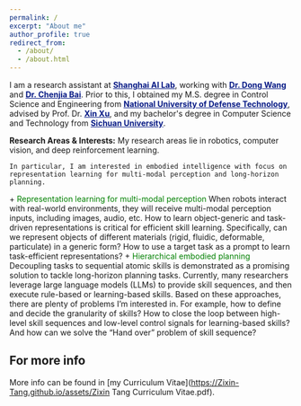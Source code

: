 ```yaml
---
permalink: /
excerpt: "About me"
author_profile: true
redirect_from: 
  - /about/
  - /about.html
---
```


  <p>
    I am a research assistant at <a style="color:#081b86; font-weight:bold" href="https://www.shlab.org.cn">Shanghai AI Lab</a>, working with
    <a style="color:#081b86; font-weight:bold" href="https://www.hrl.uni-bonn.de/Members/maren">Dr. Dong Wang</a> and 
    <a style="color:#081b86; font-weight:bold" href="https://baichenjia.github.io">Dr. Chenjia Bai</a>.
    Prior to this, I obtained my M.S. degree in Control Science and Engineering from
    <a style="color:#081b86; font-weight:bold" href="">National University of Defense Technology</a>, advised by Prof. Dr. <a style="color:#081b86; font-weight:bold" href="/">Xin Xu</a>, and my bachelor's degree in Computer Science and Technology from <a style="color:#081b86; font-weight:bold" href="/">Sichuan University</a>.
  </p>

  <p>
    <strong>Research Areas & Interests:</strong>
    My research areas lie in robotics, computer vision, and deep reinforcement learning. 
    
    In particular, I am interested in embodied intelligence with focus on representation learning for multi-modal perception and long-horizon planning.
  </p>
  + <font color='green'>Representation learning for multi-modal perception</font>
  When robots interact with real-world environments, they will receive multi-modal perception inputs, including images, audio, etc. How to learn object-generic and task-driven representations is critical for efficient skill learning. Specifically, can we represent objects of different materials (rigid, fluidic, deformable, particulate) in a generic form? How to use a target task as a prompt to learn task-efficient representations?
  + <font color='green'>Hierarchical embodied planning</font>
  Decoupling tasks to sequential atomic skills is demonstrated as a promising solution to tackle long-horizon planning tasks. Currently, many researchers leverage large language models (LLMs) to provide skill sequences, and then execute rule-based or learning-based skills. Based on these approaches, there are plenty of problems I’m interested in. For example, how to define and decide the granularity of skills? How to close the loop between high-level skill sequences and low-level control signals for learning-based skills? And how can we solve the “Hand over” problem of skill sequence?


For more info
------
More info can be found in [my Curriculum Vitae](https://Zixin-Tang.github.io/assets/Zixin Tang Curriculum Vitae.pdf).
